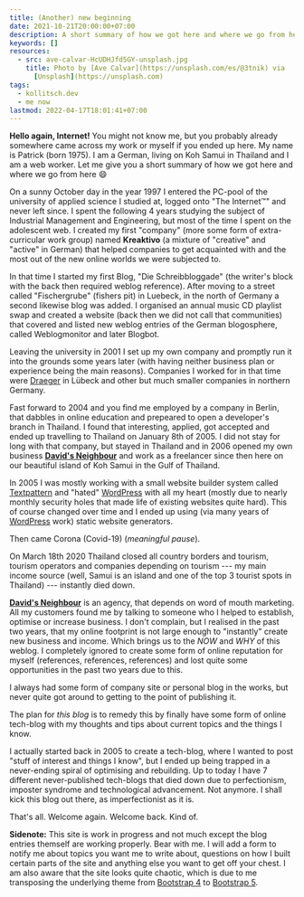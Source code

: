 ```yaml
---
title: (Another) new beginning
date: 2021-10-21T20:00:00+07:00
description: A short summary of how we got here and where we go from here.
keywords: []
resources:
  - src: ave-calvar-HcUDHJfd5GY-unsplash.jpg
    title: Photo by [Ave Calvar](https://unsplash.com/es/@3tnik) via
      [Unsplash](https://unsplash.com)
tags:
  - kollitsch.dev
  - me now
lastmod: 2022-04-17T18:01:41+07:00
---
```


**Hello again, Internet!** You might not know me, but you probably already somewhere came across my work or myself if you ended up here. My name is Patrick (born 1975). I am a German, living on Koh Samui in Thailand and I am a web worker. Let me give you a short summary of how we got here and where we go from here :smile:

On a sunny October day in the year 1997 I entered the PC-pool of the university of applied science I studied at, logged onto "The Internet&trade;" and never left since. I spent the following 4 years studying the subject of Industrial Management and Engineering, but most of the time I spent on the adolescent web. I created my first "company" (more some form of extra-curricular work group) named **Kreaktivo** (a mixture of "creative" and "active" in German) that helped companies to get acquainted with and the most out of the new online worlds we were subjected to.

In that time I started my first Blog, "Die Schreibbloggade" (the writer's block with the back then required weblog reference). After moving to a street called "Fischergrube" (fishers pit) in Luebeck, in the north of Germany a second likewise blog was added. I organised an annual music CD playlist swap and created a website (back then we did not call that communities) that covered and listed new weblog entries of the German blogosphere, called Weblogmonitor and later Blogbot.

Leaving the university in 2001 I set up my own company and promptly run it into the grounds some years later (with having neither business plan or experience being the main reasons). Companies I worked for in that time were [Draeger](https://www.draeger.com/) in L&uuml;beck and other but much smaller companies in northern Germany.

Fast forward to 2004 and you find me employed by a company in Berlin, that dabbles in online education and prepeared to open a developer's branch in Thailand. I found that interesting, applied, got accepted and ended up travelling to Thailand on January 8th of 2005. I did not stay for long with that company, but stayed in Thailand and in 2006 opened my own business [**David's Neighbour**](https://davids-neighbour.com/) and work as a freelancer since then here on our beautiful island of Koh Samui in the Gulf of Thailand.

In 2005 I was mostly working with a small website builder system called [Textpattern](https://textpattern.com/) and "hated" [WordPress](https://wordpress.org) with all my heart (mostly due to nearly monthly security holes that made life of existing websites quite hard). This of course changed over time and I ended up using (via many years of [WordPress](https://wordpress.org) work) static website generators.

Then came Corona (Covid-19) (_meaningful pause_).

On March 18th 2020 Thailand closed all country borders and tourism, tourism operators and companies depending on tourism --- my main income source (well, Samui is an island and one of the top 3 tourist spots in Thailand) --- instantly died down.

[**David's Neighbour**](https://davids-neighbour.com/) is an agency, that depends on word of mouth marketing. All my customers found me by talking to someone who I helped to establish, optimise or increase business. I don't complain, but I realised in the past two years, that my online footprint is not large enough to "instantly" create new business and income. Which brings us to the _NOW_ and _WHY_ of this weblog. I completely ignored to create some form of online reputation for myself (references, references, references) and lost quite some opportunities in the past two years due to this.

I always had some form of company site or personal blog in the works, but never quite got around to getting to the point of publishing it.

The plan for _this blog_ is to remedy this by finally have some form of online tech-blog with my thoughts and tips about current topics and the things I know.

I actually started back in 2005 to create a tech-blog, where I wanted to post "stuff of interest and things I know", but I ended up being trapped in a never-ending spiral of optimising and rebuilding. Up to today I have 7 different never-published tech-blogs that died down due to perfectionism, imposter syndrome and technological advancement. Not anymore. I shall kick this blog out there, as imperfectionist as it is.

That's all. Welcome again. Welcome back. Kind of.

**Sidenote:** This site is work in progress and not much except the blog entries themself are working properly. Bear with me. I will add a form to notify me about topics you want me to write about, questions on how I built certain parts of the site and anything else you want to get off your chest. I am also aware that the site looks quite chaotic, which is due to me transposing the underlying theme from [Bootstrap 4](https://getbootstrap.com/docs/4.6/getting-started/introduction/) to [Bootstrap 5](https://getbootstrap.com/docs/5.1/getting-started/introduction/).
